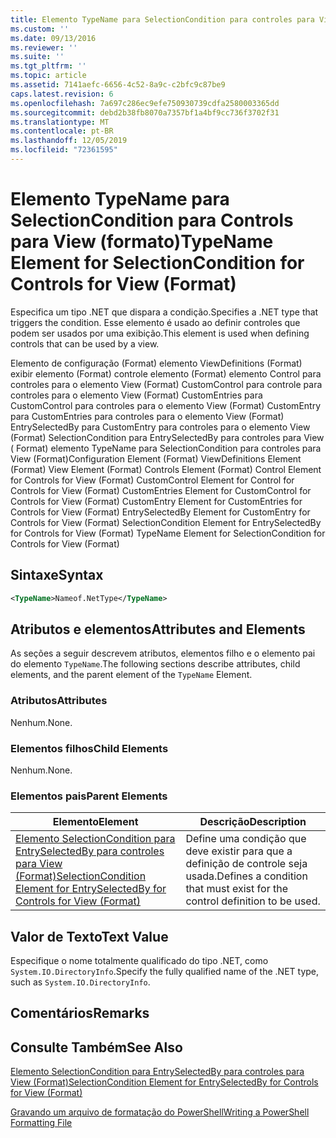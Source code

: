 ```yaml
---
title: Elemento TypeName para SelectionCondition para controles para View (Format) | Microsoft Docs
ms.custom: ''
ms.date: 09/13/2016
ms.reviewer: ''
ms.suite: ''
ms.tgt_pltfrm: ''
ms.topic: article
ms.assetid: 7141aefc-6656-4c52-8a9c-c2bfc9c87be9
caps.latest.revision: 6
ms.openlocfilehash: 7a697c286ec9efe750930739cdfa2580003365dd
ms.sourcegitcommit: debd2b38fb8070a7357bf1a4bf9cc736f3702f31
ms.translationtype: MT
ms.contentlocale: pt-BR
ms.lasthandoff: 12/05/2019
ms.locfileid: "72361595"
---
```

# <a name="typename-element-for-selectioncondition-for-controls-for-view-format"></a><span data-ttu-id="d13bf-102">Elemento TypeName para SelectionCondition para Controls para View (formato)</span><span class="sxs-lookup"><span data-stu-id="d13bf-102">TypeName Element for SelectionCondition for Controls for View (Format)</span></span>

<span data-ttu-id="d13bf-103">Especifica um tipo .NET que dispara a condição.</span><span class="sxs-lookup"><span data-stu-id="d13bf-103">Specifies a .NET type that triggers the condition.</span></span> <span data-ttu-id="d13bf-104">Esse elemento é usado ao definir controles que podem ser usados por uma exibição.</span><span class="sxs-lookup"><span data-stu-id="d13bf-104">This element is used when defining controls that can be used by a view.</span></span>

<span data-ttu-id="d13bf-105">Elemento de configuração (Format) elemento ViewDefinitions (Format) exibir elemento (Format) controle elemento (Format) elemento Control para controles para o elemento View (Format) CustomControl para controle para controles para o elemento View (Format) CustomEntries para CustomControl para controles para o elemento View (Format) CustomEntry para CustomEntries para controles para o elemento View (Format) EntrySelectedBy para CustomEntry para controles para o elemento View (Format) SelectionCondition para EntrySelectedBy para controles para View ( Format) elemento TypeName para SelectionCondition para controles para View (Format)</span><span class="sxs-lookup"><span data-stu-id="d13bf-105">Configuration Element (Format) ViewDefinitions Element (Format) View Element (Format) Controls Element (Format) Control Element for Controls for View (Format) CustomControl Element for Control for Controls for View (Format) CustomEntries Element for CustomControl for Controls for View (Format) CustomEntry Element for CustomEntries for Controls for View (Format) EntrySelectedBy Element for CustomEntry for Controls for View (Format) SelectionCondition Element for EntrySelectedBy for Controls for View (Format) TypeName Element for SelectionCondition for Controls for View (Format)</span></span>

## <a name="syntax"></a><span data-ttu-id="d13bf-106">Sintaxe</span><span class="sxs-lookup"><span data-stu-id="d13bf-106">Syntax</span></span>

```xml
<TypeName>Nameof.NetType</TypeName>

```

## <a name="attributes-and-elements"></a><span data-ttu-id="d13bf-107">Atributos e elementos</span><span class="sxs-lookup"><span data-stu-id="d13bf-107">Attributes and Elements</span></span>

<span data-ttu-id="d13bf-108">As seções a seguir descrevem atributos, elementos filho e o elemento pai do elemento `TypeName`.</span><span class="sxs-lookup"><span data-stu-id="d13bf-108">The following sections describe attributes, child elements, and the parent element of the `TypeName` Element.</span></span>

### <a name="attributes"></a><span data-ttu-id="d13bf-109">Atributos</span><span class="sxs-lookup"><span data-stu-id="d13bf-109">Attributes</span></span>

<span data-ttu-id="d13bf-110">Nenhum.</span><span class="sxs-lookup"><span data-stu-id="d13bf-110">None.</span></span>

### <a name="child-elements"></a><span data-ttu-id="d13bf-111">Elementos filhos</span><span class="sxs-lookup"><span data-stu-id="d13bf-111">Child Elements</span></span>

<span data-ttu-id="d13bf-112">Nenhum.</span><span class="sxs-lookup"><span data-stu-id="d13bf-112">None.</span></span>

### <a name="parent-elements"></a><span data-ttu-id="d13bf-113">Elementos pais</span><span class="sxs-lookup"><span data-stu-id="d13bf-113">Parent Elements</span></span>

|<span data-ttu-id="d13bf-114">Elemento</span><span class="sxs-lookup"><span data-stu-id="d13bf-114">Element</span></span>|<span data-ttu-id="d13bf-115">Descrição</span><span class="sxs-lookup"><span data-stu-id="d13bf-115">Description</span></span>|
|-------------|-----------------|
|[<span data-ttu-id="d13bf-116">Elemento SelectionCondition para EntrySelectedBy para controles para View (Format)</span><span class="sxs-lookup"><span data-stu-id="d13bf-116">SelectionCondition Element for EntrySelectedBy for Controls for View (Format)</span></span>](./selectioncondition-element-for-entryselectedby-for-controls-for-view-format.md)|<span data-ttu-id="d13bf-117">Define uma condição que deve existir para que a definição de controle seja usada.</span><span class="sxs-lookup"><span data-stu-id="d13bf-117">Defines a condition that must exist for the control definition to be used.</span></span>|

## <a name="text-value"></a><span data-ttu-id="d13bf-118">Valor de Texto</span><span class="sxs-lookup"><span data-stu-id="d13bf-118">Text Value</span></span>

<span data-ttu-id="d13bf-119">Especifique o nome totalmente qualificado do tipo .NET, como `System.IO.DirectoryInfo`.</span><span class="sxs-lookup"><span data-stu-id="d13bf-119">Specify the fully qualified name of the .NET type, such as `System.IO.DirectoryInfo`.</span></span>

## <a name="remarks"></a><span data-ttu-id="d13bf-120">Comentários</span><span class="sxs-lookup"><span data-stu-id="d13bf-120">Remarks</span></span>

## <a name="see-also"></a><span data-ttu-id="d13bf-121">Consulte Também</span><span class="sxs-lookup"><span data-stu-id="d13bf-121">See Also</span></span>

[<span data-ttu-id="d13bf-122">Elemento SelectionCondition para EntrySelectedBy para controles para View (Format)</span><span class="sxs-lookup"><span data-stu-id="d13bf-122">SelectionCondition Element for EntrySelectedBy for Controls for View (Format)</span></span>](./selectioncondition-element-for-entryselectedby-for-controls-for-view-format.md)

[<span data-ttu-id="d13bf-123">Gravando um arquivo de formatação do PowerShell</span><span class="sxs-lookup"><span data-stu-id="d13bf-123">Writing a PowerShell Formatting File</span></span>](./writing-a-powershell-formatting-file.md)
